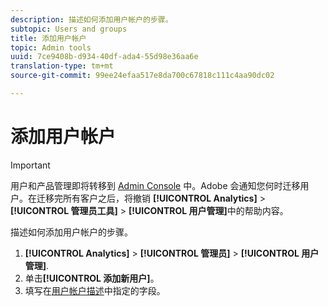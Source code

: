```yaml
---
description: 描述如何添加用户帐户的步骤。
subtopic: Users and groups
title: 添加用户帐户
topic: Admin tools
uuid: 7ce9408b-d934-40df-ada4-55d98e36aa6e
translation-type: tm+mt
source-git-commit: 99ee24efaa517e8da700c67818c111c4aa90dc02

---
```



# 添加用户帐户

>[!IMPORTANT]
>
>用户和产品管理即将转移到 [Admin Console](https://helpx.adobe.com/cn/enterprise/using/admin-console.html) 中。Adobe 会通知您何时迁移用户。在迁移完所有客户之后，将撤销 **[!UICONTROL Analytics]** > **[!UICONTROL 管理员工具]** > **[!UICONTROL 用户管理]**&#x200B;中的帮助内容。

描述如何添加用户帐户的步骤。

1. **[!UICONTROL Analytics]** > **[!UICONTROL 管理员]** > **[!UICONTROL 用户管理]**.
1. 单击&#x200B;**[!UICONTROL 添加新用户]**。
1. 填写在[用户帐户描述](/help/admin/user-management2/c-user-management/users.md#section_14A7E169514A42A88E06387CC7C2E9AD)中指定的字段。
